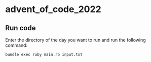 # advent_of_code_2022

## Run code

Enter the directory of the day you want to run and run the following command:

```bash
bundle exec ruby main.rb input.txt
```
